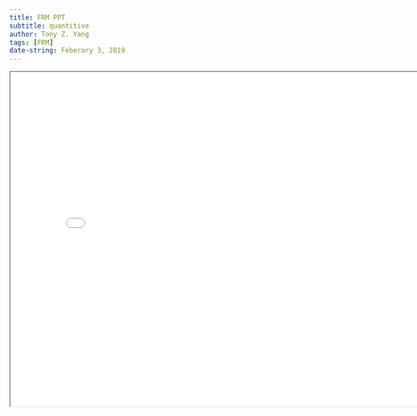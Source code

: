 ```yaml
---
title: FRM PPT
subtitle: quantitive
author: Tony Z. Yang
tags: [FRM]
date-string: Feberary 3, 2019
---
```


<iframe src="/images/frmL1-quantitive.pdf" width="800" height="600"></iframe>
